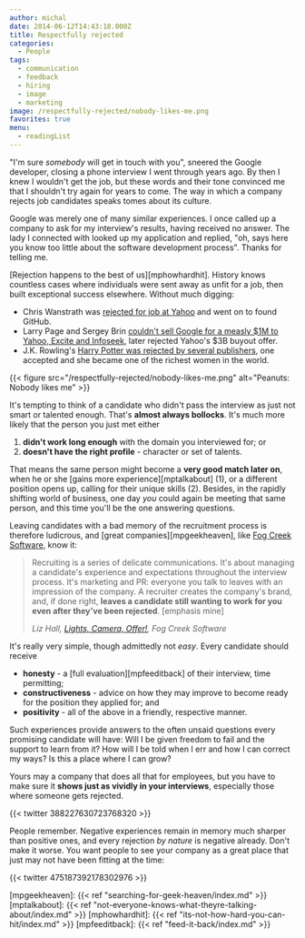 ```yaml
---
author: michal
date: 2014-06-12T14:43:18.000Z
title: Respectfully rejected
categories:
  - People
tags:
  - communication
  - feedback
  - hiring
  - image
  - marketing
image: /respectfully-rejected/nobody-likes-me.png
favorites: true
menu:
  - readingList
---
```


"I'm sure _somebody_ will get in touch with you", sneered the Google developer, closing a phone interview I went through years ago. By then I knew I wouldn't get the job, but these words and their tone convinced me that I shouldn't try again for years to come. The way in which a company rejects job candidates speaks tomes about its culture.

<!--more-->

Google was merely one of many similar experiences. I once called up a company to ask for my interview's results, having received no answer. The lady I connected with looked up my application and replied, "oh, says here you know too little about the software development process". Thanks for telling me.

[Rejection happens to the best of us][mphowhardhit]. History knows countless cases where individuals were sent away as unfit for a job, then built exceptional success elsewhere. Without much digging:

- Chris Wanstrath was [rejected for job at Yahoo][defunktrejected] and went on to found GitHub.
- Larry Page and Sergey Brin [couldn't sell Google for a measly $1M to Yahoo, Excite and Infoseek][pagebrinhistory], later rejected Yahoo's $3B buyout offer.
- J.K. Rowling's [Harry Potter was rejected by several publishers][jkrowlingrejected], one accepted and she became one of the richest women in the world.

{{< figure src="/respectfully-rejected/nobody-likes-me.png" alt="Peanuts: Nobody likes me" >}}

It's tempting to think of a candidate who didn't pass the interview as just not smart or talented enough. That's __almost always bollocks__. It's much more likely that the person you just met either

1. __didn't work long enough__ with the domain you interviewed for; or
2. __doesn't have the right profile__ - character or set of talents.

That means the same person might become a __very good match later on__, when he or she [gains more experience][mptalkabout] (1), or a different position opens up, calling for their unique skills (2). Besides, in the rapidly shifting world of business, one day _you_ could again be meeting that same person, and this time you'll be the one answering questions.

Leaving candidates with a bad memory of the recruitment process is therefore ludicrous, and [great companies][mpgeekheaven], like [Fog Creek Software][fogcreek], know it:

> Recruiting is a series of delicate communications. It's about managing a candidate's experience and expectations throughout the interview process. It's marketing and PR: everyone you talk to leaves with an impression of the company. A recruiter creates the company's brand, and, if done right, __leaves a candidate still wanting to work for you even after they've been rejected__. [emphasis mine]
>
> <cite>Liz Hall, [Lights, Camera, Offer!](http://behindthescenesrecruiter.com/post/78466107159/lights-camera-offer), Fog Creek Software</cite>

It's really very simple, though admittedly not _easy_. Every candidate should receive

- __honesty__ - a [full evaluation][mpfeeditback] of their interview, time permitting;
- __constructiveness__ - advice on how they may improve to become ready for the position they applied for; and
- __positivity__ - all of the above in a friendly, respective manner.

Such experiences provide answers to the often unsaid questions every promising candidate will have: Will I be given freedom to fail and the support to learn from it? How will I be told when I err and how I can correct my ways? Is this a place where I can grow?

Yours may a company that does all that for employees, but you have to make sure it __shows just as vividly in your interviews__, especially those where someone gets rejected.

{{< twitter 388227630723768320 >}}

People remember. Negative experiences remain in memory much sharper than positive ones, and every rejection _by nature_ is negative already. Don't make it worse. You want people to see your company as a great place that just may not have been fitting at the time:

{{< twitter 475187392178302976 >}}

[defunktrejected]: https://twitter.com/defunkt/status/469607846527520768
[fogcreek]: http://www.fogcreek.com/
[jkrowlingrejected]: http://www.jkrowling.com/en_GB/#/timeline/bloomsbury-publishing/
[pagebrinhistory]: http://interviewsummary.com/2012/11/02/larry-page-and-sergei-brin-of-google/
[mpgeekheaven]: {{< ref "searching-for-geek-heaven/index.md" >}}
[mptalkabout]: {{< ref "not-everyone-knows-what-theyre-talking-about/index.md" >}}
[mphowhardhit]: {{< ref "its-not-how-hard-you-can-hit/index.md" >}}
[mpfeeditback]: {{< ref "feed-it-back/index.md" >}}

